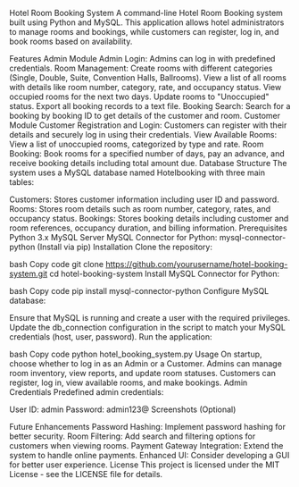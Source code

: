 Hotel Room Booking System
A command-line Hotel Room Booking system built using Python and MySQL. This application allows hotel administrators to manage rooms and bookings, while customers can register, log in, and book rooms based on availability.

Features
Admin Module
Admin Login: Admins can log in with predefined credentials.
Room Management:
Create rooms with different categories (Single, Double, Suite, Convention Halls, Ballrooms).
View a list of all rooms with details like room number, category, rate, and occupancy status.
View occupied rooms for the next two days.
Update rooms to "Unoccupied" status.
Export all booking records to a text file.
Booking Search: Search for a booking by booking ID to get details of the customer and room.
Customer Module
Customer Registration and Login: Customers can register with their details and securely log in using their credentials.
View Available Rooms: View a list of unoccupied rooms, categorized by type and rate.
Room Booking: Book rooms for a specified number of days, pay an advance, and receive booking details including total amount due.
Database Structure
The system uses a MySQL database named Hotelbooking with three main tables:

Customers: Stores customer information including user ID and password.
Rooms: Stores room details such as room number, category, rates, and occupancy status.
Bookings: Stores booking details including customer and room references, occupancy duration, and billing information.
Prerequisites
Python 3.x
MySQL Server
MySQL Connector for Python: mysql-connector-python (Install via pip)
Installation
Clone the repository:

bash
Copy code
git clone https://github.com/yourusername/hotel-booking-system.git
cd hotel-booking-system
Install MySQL Connector for Python:

bash
Copy code
pip install mysql-connector-python
Configure MySQL database:

Ensure that MySQL is running and create a user with the required privileges.
Update the db_connection configuration in the script to match your MySQL credentials (host, user, password).
Run the application:

bash
Copy code
python hotel_booking_system.py
Usage
On startup, choose whether to log in as an Admin or a Customer.
Admins can manage room inventory, view reports, and update room statuses.
Customers can register, log in, view available rooms, and make bookings.
Admin Credentials
Predefined admin credentials:

User ID: admin
Password: admin123@
Screenshots (Optional)

Future Enhancements
Password Hashing: Implement password hashing for better security.
Room Filtering: Add search and filtering options for customers when viewing rooms.
Payment Gateway Integration: Extend the system to handle online payments.
Enhanced UI: Consider developing a GUI for better user experience.
License
This project is licensed under the MIT License - see the LICENSE file for details.
